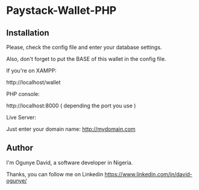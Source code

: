 # Paystack-Wallet-PHP

## Installation
Please, check the config file and enter your database settings.

Also, don't forget to put the BASE of this wallet in the config file.

If you're on XAMPP: 

http://localhost/wallet

PHP console:

http://localhost:8000  ( depending the port you use )

Live Server:

Just enter your domain name: http://mydomain.com

## Author
I'm Ogunye David, a software developer in Nigeria.

Thanks, you can follow me on Linkedin <https://www.linkedin.com/in/david-ogunye/>

